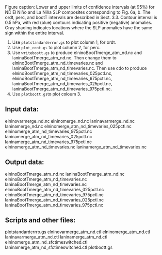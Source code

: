 Figure caption: Lower and upper limits of confidence intervals (at 95%) for ND El Niño and La Niña SLP composites corresponding to Fig. 6a, b. 
The ordt, perc, and bootT intervals are described in Sect. 3.3. Contour interval is 0.5 hPa, with red (blue) contours indicating positive 
(negative) anomalies. Gray shading indicates locations where the SLP anomalies have the same sign within the entire interval.

1. Use `plotstandarderror.gs` to plot column 1, for ordt.
2. Use `plot_cont.gs` to plot column 2, for perc.
3. Use `writeboott.gs` to produce elninoBootTmerge_atm_nd.nc and laninaBootTmerge_atm_nd.nc. Then change them to 
elninoBootTmerge_atm_nd_timevaries.nc and laninaBootTmerge_atm_nd_timevaries.nc. Then use cdo to produce elninoBootTmerge_atm_nd_timevaries_025pctl.nc, 
elninoBootTmerge_atm_nd_timevaries_975pctl.nc, laninaBootTmerge_atm_nd_timevaries_025pctl.nc, laninaBootTmerge_atm_nd_timevaries_975pctl.nc.
4. Use `plotboott.gs`to plot coloum 3.

## Input data:

elninovarmerge_nd.nc
elninomerge_nd.nc
laninavarmerge_nd.nc
laninamerge_nd.nc
elninomerge_atm_nd_timevaries_025pctl.nc
elninomerge_atm_nd_timevaries_975pctl.nc
laninamerge_atm_nd_timevaries_025pctl.nc
laninamerge_atm_nd_timevaries_975pctl.nc
elninomerge_atm_nd_timevaries.nc
laninamerge_atm_nd_timevaries.nc

## Output data:
elninoBootTmerge_atm_nd.nc
laninaBootTmerge_atm_nd.nc
elninoBootTmerge_atm_nd_timevaries.nc
laninaBootTmerge_atm_nd_timevaries.nc
elninoBootTmerge_atm_nd_timevaries_025pctl.nc
elninoBootTmerge_atm_nd_timevaries_975pctl.nc
laninaBootTmerge_atm_nd_timevaries_025pctl.nc
laninaBootTmerge_atm_nd_timevaries_975pctl.nc

## Scripts and other files:

plotstandarderrro.gs
elninovarmerge_atm_nd.ctl
elninomerge_atm_nd.ctl
laninavarmerge_atm_nd.ctl
laninamerge_atm_nd.ctl
elninomerge_atm_nd_sfctimeswitched.ctl
laninamerge_atm_nd_sfctimeswitched.ctl
plotboott.gs

